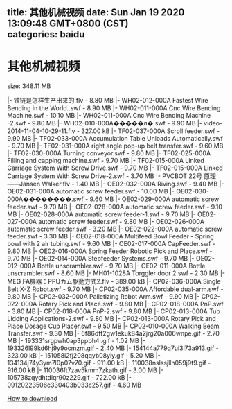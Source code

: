 
title: 其他机械视频
date: Sun Jan 19 2020 13:09:48 GMT+0800 (CST)    
categories: baidu
---

# 其他机械视频
size: 348.11 MB
 
 
|- 铁链是怎样生产出来的.flv - 8.80 MB
|- WH02-012-000A Fastest Wire Bending in the World..swf - 8.90 MB
|- WH02-011-000A Cnc Wire Bending Machine.swf - 10.10 MB
|- WH02-011-000A Cnc Wire Bending Machine -2.swf - 9.80 MB
|- WH02-010-000A�����л�.swf - 9.90 MB
|- video-2014-11-04-10-29-11.flv - 327.00 kB
|- TF02-037-000A Scroll feeder.swf - 9.90 MB
|- TF02-033-000A   Accumulation Table Unloads Automatically.swf - 9.70 MB
|- TF02-031-000A right angle pop-up belt transfer.swf - 9.60 MB
|- TF02-030-000A Turning conveyor.swf - 9.80 MB
|- TF02-025-000A  Filling and capping machine.swf - 9.70 MB
|- TF02-015-000A Linked Carriage System With Screw Drive.swf - 9.70 MB
|- TF02-015-000A Linked Carriage System With Screw Drive-2.swf - 3.70 MB
|- PVCBOT 22号 原理——Jansen Walker.flv - 1.40 MB
|- OE02-032-000A Riving.swf - 9.40 MB
|- OE02-031-000A automatic screw feeder.swf - 10.00 MB
|- OE02-030-000A��������.swf - 9.60 MB
|- OE02-029-000A automatic screw feeder.swf - 9.70 MB
|- OE02-028-000A automatic screw feeder.swf - 9.10 MB
|- OE02-028-000A automatic screw feeder-1.swf - 9.70 MB
|- OE02-027-000A automatic screw feeder.swf - 9.80 MB
|- OE02-026-000A automatic screw feeder.swf - 3.20 MB
|- OE02-022-000A automatic screw feeder.swf - 3.30 MB
|- OE02-018-000A Multifeed Bowl Feeder - Spring bowl with 2 air tubing.swf - 9.60 MB
|- OE02-017-000A CapFeeder.swf - 9.80 MB
|- OE02-016-000A Spring Feeder Robotic Pick and Place.swf - 9.70 MB
|- OE02-014-000A Stepfeeder Systems.swf - 9.70 MB
|- OE02-012-000A Bottle unscrambler.swf - 9.70 MB
|- OE02-011-000A Bottle unscrambler.swf - 8.60 MB
|- MH01-1028A Torggler door 2.swf - 2.30 MB
|- MEG FA機器：PPUカム駆動方式2.flv - 389.00 kB
|- CP02-036-000A Single Belt X-Z Robot.swf - 9.70 MB
|- CP02-035-000A Affordable dual-arm.swf - 9.80 MB
|- CP02-032-000A  Palletizing Robot Arm.swf - 9.90 MB
|- CP02-022-000A Rotary Pick and Place.swf - 9.80 MB
|- CP02-018-000A PnP.swf - 3.80 MB
|- CP02-018-000A PnP-2.swf - 9.80 MB
|- CP02-013-000A Tub Lidding Applications-2.swf - 9.80 MB
|- CP02-013-000A Rotary Pick and Place Dosage Cup Placer.swf - 9.50 MB
|- CP02-010-000A Walking Beam Transfer.swf - 9.30 MB
|- 6f86dff2gw1ekuk84a2jrg20a006wnpe.gif - 2.70 MB
|- 193331srgpwh0ap3ppbh4l.gif - 1.02 MB
|- 193326l99kd6hj9y9ocmzm.gif - 2.40 MB
|- 154144a779q7ui3i73a913.gif - 323.00 kB
|- 151058i2fj208qqyb08yiy.gif - 5.20 MB
|- 134134j74y3ym7l0p07v70.gif - 911.00 kB
|- 110038nslssjlln059j9t9.gif - 916.00 kB
|- 110036ft7zav5kmm7zkath.gif - 3.00 MB
|- 105738zqydhtdiqr90z229.gif - 722.00 kB
|- 09120223506c330403b033c257.gif - 4.60 MB

[How to download](https://bpcam.bemobtrk.com/go/2ceec3aa-1ca2-46d6-b9ff-aaa5c184517c?jno=816)